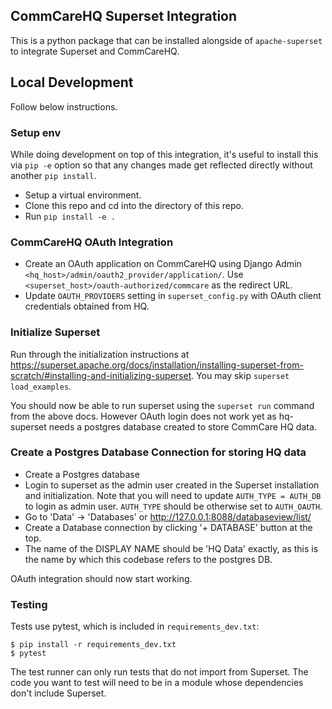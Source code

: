 ## CommCareHQ Superset Integration

This is a python package that can be installed alongside of `apache-superset` to integrate Superset and CommCareHQ. 

## Local Development

Follow below instructions.

### Setup env

While doing development on top of this integration, it's useful to install this via `pip -e` option so that any changes made get reflected directly without another `pip install`.

- Setup a virtual environment.
- Clone this repo and cd into the directory of this repo.
- Run `pip install -e .`

### CommCareHQ OAuth Integration

- Create an OAuth application on CommCareHQ using Django Admin `<hq_host>/admin/oauth2_provider/application/`. Use `<superset_host>/oauth-authorized/commcare` as the redirect URL.
- Update `OAUTH_PROVIDERS` setting in `superset_config.py` with OAuth client credentials obtained from HQ.


### Initialize Superset

Run through the initialization instructions at https://superset.apache.org/docs/installation/installing-superset-from-scratch/#installing-and-initializing-superset. You may skip `superset load_examples`. 

You should now be able to run superset using the `superset run` command from the above docs. However OAuth login does not work yet as hq-superset needs a postgres database created to store CommCare HQ data.


### Create a Postgres Database Connection for storing HQ data

- Create a Postgres database
- Login to superset as the admin user created in the Superset installation and initialization. Note that you will need to update `AUTH_TYPE = AUTH_DB` to login as admin user. `AUTH_TYPE` should be otherwise set to `AUTH_OAUTH`.
- Go to 'Data' -> 'Databases' or http://127.0.0.1:8088/databaseview/list/
- Create a Database connection by clicking '+ DATABASE' button at the top.
- The name of the DISPLAY NAME should be 'HQ Data' exactly, as this is the name by which this codebase refers to the postgres DB.

OAuth integration should now start working.


### Testing

Tests use pytest, which is included in `requirements_dev.txt`:

    $ pip install -r requirements_dev.txt
    $ pytest

The test runner can only run tests that do not import from Superset. The
code you want to test will need to be in a module whose dependencies
don't include Superset.
